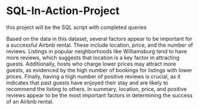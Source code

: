 # SQL-In-Action-Project
this project will be the SQL script with completed queries

Based on the data in this dataset, several factors appear to be important for a successful Airbnb rental. These include location, price, and the number of reviews. Listings in popular neighborhoods like Williamsburg tend to have more reviews, which suggests that location is a key factor in attracting guests. Additionally, hosts who charge lower prices may attract more guests, as evidenced by the high number of bookings for listings with lower prices. Finally, having a high number of positive reviews is crucial, as it indicates that past guests have enjoyed their stay and are likely to recommend the listing to others. In summary, location, price, and positive reviews appear to be the most important factors in determining the success of an Airbnb rental.
